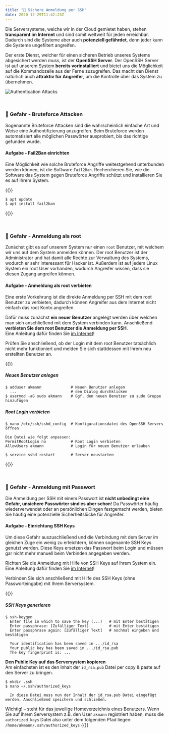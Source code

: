```yaml
---
title: "🔐 Sichere Anmeldung per SSH"
date: 2020-12-29T11:42:23Z
---
```


Die Serversysteme, welche wir in der Cloud gemietet haben, stehen **transparent im Internet** und sind somit weltweit für jeden erreichbar. Dadurch sind die Systeme aber auch **potenziell gefährdet**, denn jeder kann die Systeme ungefiltert angreifen.

Der erste Dienst, welcher für einen sicheren Betrieb unseres Systems abgesichert werden muss, ist der **OpenSSH Server**. Der OpenSSH Server ist auf unserem System **bereits vorinstalliert** und bietet uns die Möglichkeit auf die Kommandozeile aus der Ferne zuzugreifen. Das macht den Dienst natürlich auch **attraktiv für Angreifer**, um die Kontrolle über das System zu übernehmen.

![Authentication Attacks](/itadm/images/auth_attacks.png)

<br>

### 🚨 Gefahr - Bruteforce Attacken
Sogenannte Bruteforce Attacken sind die wahrscheinlich einfache Art und Weise eine Authentifizierung anzugreifen. Beim Bruteforce werden automatisiert alle möglichen Passwörter ausprobiert, bis das richtige gefunden wurde.

#### Aufgabe - Fail2Ban einrichten
Eine Möglichkeit wie solche Bruteforce Angriffe weitestgehend unterbunden werden können, ist die Software `Fail2Ban`. Recherchieren Sie, wie die Software das System gegen Bruteforce Angriffe schützt und installieren Sie es auf Ihrem System.

{{<collapsible label="Lösung">}}
```shell
$ apt update
$ apt install fail2ban
```
{{</collapsible>}}

<br>

### 🚨 Gefahr - Anmeldung als root
Zunächst gibt es auf unserem System nur einen `root` Benutzer, mit welchem wir uns auf dem System anmelden können. Der root Benutzer ist der Administrator und hat damit alle Rechte zur Verwaltung des Systems, wodurch er sehr interessant für Hacker ist. Außerdem ist auf jedem Linux System ein root User vorhanden, wodurch Angreifer wissen, dass sie diesen Zugang angreifen können.

#### Aufgabe - Anmeldung als root verbieten
Eine erste Vorkehrung ist die direkte Anmeldung per SSH mit dem root Benutzer zu verbieten, dadurch können Angreifer aus dem Internet nicht einfach das root Konto angreifen. 

Dafür muss zunächst **ein neuer Benutzer** angelegt werden über welchen man sich anschließend mit dem System verbinden kann. Anschließend **verbieten Sie dem root Benutzer die Anmeldung per SSH**.  
Eine Anleitung dafür finden Sie [im Internet](https://www.google.com/search?q=ubuntu+ssh+root+login+verbieten)!

Prüfen Sie anschließend, ob der Login mit dem root Benutzer tatsächlich nicht mehr funktioniert und melden Sie sich stattdessen mit Ihrem neu erstellten Benutzer an.

{{<collapsible label="Lösung">}}
##### Neuen Benutzer anlegen
```shell
$ adduser akmann             # Neuen Benutzer anlegen
  ...                        # den Dialog durchklicken
$ usermod -aG sudo akmann    # Ggf. den neuen Benutzer zu sudo Gruppe hinzufügen
```

##### Root Login verbieten
```shell
$ nano /etc/ssh/sshd_config  # Konfigurationsdatei des OpenSSH Servers öffnen

Die Datei wie folgt anpassen:
PermitRootLogin no           # Root Login verbieten
AllowUsers akmann            # Login für neuen Benutzer erlauben

$ service sshd restart       # Server neustarten
```
{{</collapsible>}}

<br>

### 🚨 Gefahr - Anmeldung mit Passwort
Die Anmeldung per SSH mit einem Passwort ist **nicht unbedingt eine Gefahr, unsichere Passwörter sind es aber schon**! Da Passwörter häufig wiederverwendet oder an persönlichen Dingen festgemacht werden, bieten Sie häufig eine potenzielle Sicherheitslücke für Angreifer.

#### Aufgabe - Einrichtung SSH Keys
Um diese Gefahr auszuschließend und die Verbindung mit dem Server im gleichen Zuge ein wenig zu erleichtern, können sogenannte SSH Keys genutzt werden. Diese Keys ersetzen das Passwort beim Login und müssen gar nicht mehr manuell beim Verbinden angegeben werden.

Richten Sie die Anmeldung mit Hilfe von SSH Keys auf ihrem System ein.  
Eine Anleitung dafür finden Sie [im Internet](https://www.google.com/search?q=windows+ssh+keys+generieren)!

Verbinden Sie sich anschließend mit Hilfe des SSH Keys (ohne Passworteingabe) mit Ihrem Serversystem.

{{<collapsible label="Lösung">}}
##### SSH Keys generieren
```shell
$ ssh-keygen
  Enter file in which to save the key (...)   # mit Enter bestätigen
  Enter passphrase: [Zufälliger Text]         # mit Enter bestätigen
  Enter passphrase again: [Zufälliger Text]   # nochmal eingeben und bestätigen
  
  Your identification has been saved in .../id_rsa
  Your public key has been saved in .../id_rsa.pub
  The key fingerprint is: ...
```

**Den Public Key auf das Serversystem kopieren**  
Am einfachsten ist es den Inhalt der `id_rsa.pub` Datei per copy & paste auf den Server zu bringen.

```shell
$ mkdir .ssh
$ nano ~/.ssh/authorized_keys

  In diese Datei muss nun der Inhalt der id_rsa.pub Datei eingefügt werden. Anschließend speichern und schließen.
```

Wichtig! `~` steht für das jeweilige Homeverzeichnis eines Benutzers. Wenn Sie auf ihrem Serversystem z.B. den User `akmann` registriert haben, muss die `authorized_keys` Datei also unter dem folgenden Pfad liegen: `/home/akmann/.ssh/authorized_keys`
{{</collapsible>}}